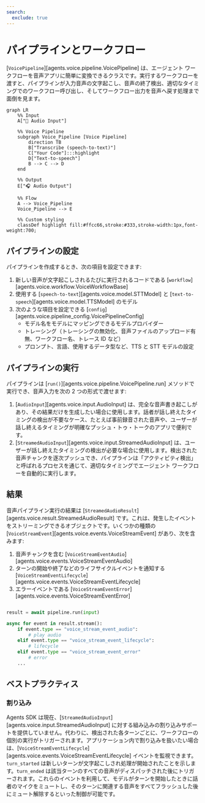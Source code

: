 ```yaml
---
search:
  exclude: true
---
```

# パイプラインとワークフロー

[`VoicePipeline`][agents.voice.pipeline.VoicePipeline] は、エージェント ワークフローを音声アプリに簡単に変換できるクラスです。実行するワークフローを渡すと、パイプラインが入力音声の文字起こし、音声の終了検出、適切なタイミングでのワークフロー呼び出し、そしてワークフロー出力を音声へ戻す処理まで面倒を見ます。

```mermaid
graph LR
    %% Input
    A["🎤 Audio Input"]

    %% Voice Pipeline
    subgraph Voice_Pipeline [Voice Pipeline]
        direction TB
        B["Transcribe (speech-to-text)"]
        C["Your Code"]:::highlight
        D["Text-to-speech"]
        B --> C --> D
    end

    %% Output
    E["🎧 Audio Output"]

    %% Flow
    A --> Voice_Pipeline
    Voice_Pipeline --> E

    %% Custom styling
    classDef highlight fill:#ffcc66,stroke:#333,stroke-width:1px,font-weight:700;

```

## パイプラインの設定

パイプラインを作成するとき、次の項目を設定できます:

1. 新しい音声が文字起こしされるたびに実行されるコードである [`workflow`][agents.voice.workflow.VoiceWorkflowBase]
2. 使用する [`speech-to-text`][agents.voice.model.STTModel] と [`text-to-speech`][agents.voice.model.TTSModel] のモデル
3. 次のような項目を設定できる [`config`][agents.voice.pipeline_config.VoicePipelineConfig]
    - モデル名をモデルにマッピングできるモデルプロバイダー
    - トレーシング（トレーシングの無効化、音声ファイルのアップロード有無、ワークフロー名、トレース ID など）
    - プロンプト、言語、使用するデータ型など、TTS と STT モデルの設定

## パイプラインの実行

パイプラインは [`run()`][agents.voice.pipeline.VoicePipeline.run] メソッドで実行でき、音声入力を次の 2 つの形式で渡せます:

1. [`AudioInput`][agents.voice.input.AudioInput] は、完全な音声書き起こしがあり、その結果だけを生成したい場合に使用します。話者が話し終えたタイミングの検出が不要なケース、たとえば事前録音された音声や、ユーザーが話し終えるタイミングが明確なプッシュ・トゥ・トークのアプリで便利です。
2. [`StreamedAudioInput`][agents.voice.input.StreamedAudioInput] は、ユーザーが話し終えたタイミングの検出が必要な場合に使用します。検出された音声チャンクを逐次プッシュでき、パイプラインは「アクティビティ検出」と呼ばれるプロセスを通じて、適切なタイミングでエージェント ワークフローを自動的に実行します。

## 結果

音声パイプライン実行の結果は [`StreamedAudioResult`][agents.voice.result.StreamedAudioResult] です。これは、発生したイベントをストリーミングできるオブジェクトです。いくつかの種類の [`VoiceStreamEvent`][agents.voice.events.VoiceStreamEvent] があり、次を含みます:

1. 音声チャンクを含む [`VoiceStreamEventAudio`][agents.voice.events.VoiceStreamEventAudio]
2. ターンの開始や終了などのライフサイクルイベントを通知する [`VoiceStreamEventLifecycle`][agents.voice.events.VoiceStreamEventLifecycle]
3. エラーイベントである [`VoiceStreamEventError`][agents.voice.events.VoiceStreamEventError]

```python

result = await pipeline.run(input)

async for event in result.stream():
    if event.type == "voice_stream_event_audio":
        # play audio
    elif event.type == "voice_stream_event_lifecycle":
        # lifecycle
    elif event.type == "voice_stream_event_error"
        # error
    ...
```

## ベストプラクティス

### 割り込み

Agents SDK は現在、[`StreamedAudioInput`][agents.voice.input.StreamedAudioInput] に対する組み込みの割り込みサポートを提供していません。代わりに、検出された各ターンごとに、ワークフローの個別の実行がトリガーされます。アプリケーション内で割り込みを扱いたい場合は、[`VoiceStreamEventLifecycle`][agents.voice.events.VoiceStreamEventLifecycle] イベントを監視できます。`turn_started` は新しいターンが文字起こしされ処理が開始されたことを示します。`turn_ended` は該当ターンのすべての音声がディスパッチされた後にトリガーされます。これらのイベントを利用して、モデルがターンを開始したときに話者のマイクをミュートし、そのターンに関連する音声をすべてフラッシュした後にミュート解除するといった制御が可能です。